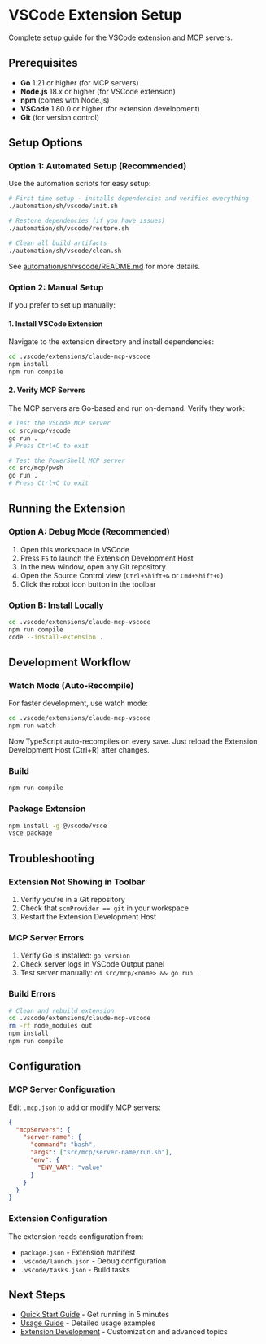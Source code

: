 # VSCode Extension Setup

Complete setup guide for the VSCode extension and MCP servers.

## Prerequisites

- **Go** 1.21 or higher (for MCP servers)
- **Node.js** 18.x or higher (for VSCode extension)
- **npm** (comes with Node.js)
- **VSCode** 1.80.0 or higher (for extension development)
- **Git** (for version control)

## Setup Options

### Option 1: Automated Setup (Recommended)

Use the automation scripts for easy setup:

```bash
# First time setup - installs dependencies and verifies everything
./automation/sh/vscode/init.sh

# Restore dependencies (if you have issues)
./automation/sh/vscode/restore.sh

# Clean all build artifacts
./automation/sh/vscode/clean.sh
```

See [automation/sh/vscode/README.md](../../../automation/sh/vscode/README.md) for more details.

### Option 2: Manual Setup

If you prefer to set up manually:

#### 1. Install VSCode Extension

Navigate to the extension directory and install dependencies:

```bash
cd .vscode/extensions/claude-mcp-vscode
npm install
npm run compile
```

#### 2. Verify MCP Servers

The MCP servers are Go-based and run on-demand. Verify they work:

```bash
# Test the VSCode MCP server
cd src/mcp/vscode
go run .
# Press Ctrl+C to exit

# Test the PowerShell MCP server
cd src/mcp/pwsh
go run .
# Press Ctrl+C to exit
```

## Running the Extension

### Option A: Debug Mode (Recommended)

1. Open this workspace in VSCode
2. Press `F5` to launch the Extension Development Host
3. In the new window, open any Git repository
4. Open the Source Control view (`Ctrl+Shift+G` or `Cmd+Shift+G`)
5. Click the robot icon button in the toolbar

### Option B: Install Locally

```bash
cd .vscode/extensions/claude-mcp-vscode
npm run compile
code --install-extension .
```

## Development Workflow

### Watch Mode (Auto-Recompile)

For faster development, use watch mode:

```bash
cd .vscode/extensions/claude-mcp-vscode
npm run watch
```

Now TypeScript auto-recompiles on every save. Just reload the Extension Development Host (Ctrl+R) after changes.

### Build

```bash
npm run compile
```

### Package Extension

```bash
npm install -g @vscode/vsce
vsce package
```

## Troubleshooting

### Extension Not Showing in Toolbar

1. Verify you're in a Git repository
2. Check that `scmProvider == git` in your workspace
3. Restart the Extension Development Host

### MCP Server Errors

1. Verify Go is installed: `go version`
2. Check server logs in VSCode Output panel
3. Test server manually: `cd src/mcp/<name> && go run .`

### Build Errors

```bash
# Clean and rebuild extension
cd .vscode/extensions/claude-mcp-vscode
rm -rf node_modules out
npm install
npm run compile
```

## Configuration

### MCP Server Configuration

Edit `.mcp.json` to add or modify MCP servers:

```json
{
  "mcpServers": {
    "server-name": {
      "command": "bash",
      "args": ["src/mcp/server-name/run.sh"],
      "env": {
        "ENV_VAR": "value"
      }
    }
  }
}
```

### Extension Configuration

The extension reads configuration from:

- `package.json` - Extension manifest
- `.vscode/launch.json` - Debug configuration
- `.vscode/tasks.json` - Build tasks

## Next Steps

- [Quick Start Guide](QUICKSTART.md) - Get running in 5 minutes
- [Usage Guide](USAGE.md) - Detailed usage examples
- [Extension Development](index.md) - Customization and advanced topics

